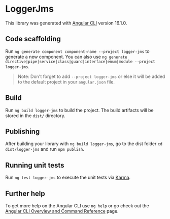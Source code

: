 # LoggerJms

This library was generated with [Angular CLI](https://github.com/angular/angular-cli) version 16.1.0.

## Code scaffolding

Run `ng generate component component-name --project logger-jms` to generate a new component. You can also use `ng generate directive|pipe|service|class|guard|interface|enum|module --project logger-jms`.
> Note: Don't forget to add `--project logger-jms` or else it will be added to the default project in your `angular.json` file. 

## Build

Run `ng build logger-jms` to build the project. The build artifacts will be stored in the `dist/` directory.

## Publishing

After building your library with `ng build logger-jms`, go to the dist folder `cd dist/logger-jms` and run `npm publish`.

## Running unit tests

Run `ng test logger-jms` to execute the unit tests via [Karma](https://karma-runner.github.io).

## Further help

To get more help on the Angular CLI use `ng help` or go check out the [Angular CLI Overview and Command Reference](https://angular.io/cli) page.
